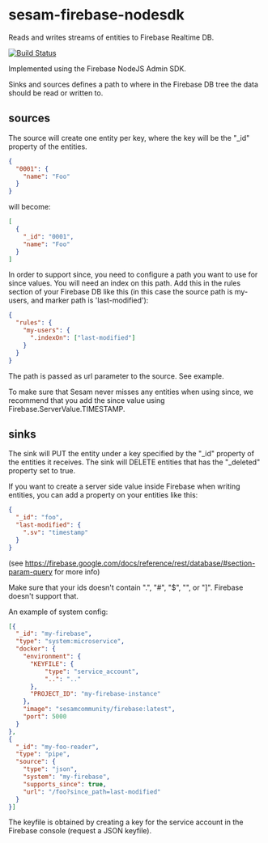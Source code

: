 # sesam-firebase-nodesdk
Reads and writes streams of entities to Firebase Realtime DB.

[![Build Status](https://travis-ci.org/sesam-community/firebase.svg?branch=master)](https://travis-ci.org/sesam-community/firebase)

Implemented using the Firebase NodeJS Admin SDK.

Sinks and sources defines a path to where in the Firebase DB tree the data should be read or written to.

## sources
The source will create one entity per key, where the key will be the "_id" property of the entities.
```json
{
  "0001": {
    "name": "Foo"
  }
}
```
will become:
```json
[
  {
    "_id": "0001",
    "name": "Foo"
  }
]
```

In order to support since, you need to configure a path you want to use for since values. You will need an index on this path. Add this in the rules section
of your Firebase DB like this (in this case the source path is my-users, and marker path is 'last-modified'):
```json
{
  "rules": {
    "my-users": {
      ".indexOn": ["last-modified"]
    }
  }
}
```

The path is passed as url parameter to the source. See example.

To make sure that Sesam never misses any entities when using since, we recommend that you add the since value using Firebase.ServerValue.TIMESTAMP.

## sinks
The sink will PUT the entity under a key specified by the "_id" property of the entities it receives. The sink will DELETE entities that has the "_deleted" property
set to true.

If you want to create a server side value inside Firebase when writing entities, you can add a property on your entities like this:
```json
{
  "_id": "foo",
  "last-modified": {
    ".sv": "timestamp"
  }
}
```

(see https://firebase.google.com/docs/reference/rest/database/#section-param-query for more info)

Make sure that your ids doesn't contain ".", "#", "$", "\", or "]". Firebase doesn't support that.

An example of system config: 

```json
[{
  "_id": "my-firebase",
  "type": "system:microservice",
  "docker": {
    "environment": {
      "KEYFILE": {
          "type": "service_account",
          "..": ".."
      },
      "PROJECT_ID": "my-firebase-instance"
    },
    "image": "sesamcommunity/firebase:latest",
    "port": 5000
  }
},
{
  "_id": "my-foo-reader",
  "type": "pipe",
  "source": {
    "type": "json",
    "system": "my-firebase",
    "supports_since": true,
    "url": "/foo?since_path=last-modified"
  }
}]
```

The keyfile is obtained by creating a key for the service account in the Firebase console (request a JSON keyfile).
